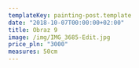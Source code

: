 ```yaml
---
templateKey: painting-post.template
date: "2018-10-07T00:00:00+02:00"
title: Obraz 9
image: /img/IMG_3685-Edit.jpg
price_pln: "3000"
measures: 50cm
---
```

